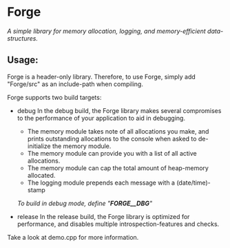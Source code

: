 # Forge #
_A *simple* library for memory allocation, logging, and memory-efficient data-structures._

## Usage: ##
Forge is a header-only library.
Therefore, to use Forge, simply add "Forge/src" as an include-path when compiling.
 
Forge supports two build targets:
*   debug
    In the debug build, the Forge library makes several compromises to the performance of your application to aid in  debugging.
    
    *   The memory module takes note of all allocations you make, and prints outstanding allocations to the console when asked to de-initialize the memory module. 
    *   The memory module can provide you with a list of all active allocations.
    *   The memory module can cap the total amount of heap-memory allocated.
    *   The logging module prepends each message with a (date/time)-stamp

    *To build in debug mode, define "__FORGE__DBG__"*
*   release
    In the release build, the Forge library is optimized for performance, and disables multiple introspection-features and checks.

Take a look at demo.cpp for more information.

